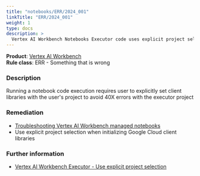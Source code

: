 ```yaml
---
title: "notebooks/ERR/2024_001"
linkTitle: "ERR/2024_001"
weight: 1
type: docs
description: >
  Vertex AI Workbench Notebooks Executor code uses explicit project selection
---
```


**Product**: [Vertex AI Workbench](https://cloud.google.com/vertex-ai-workbench)\
**Rule class**: ERR - Something that is wrong

### Description

Running a notebook code execution requires user to explicitly set client
libraries with the user's project to avoid 40X errors with the executor project

### Remediation

- [Troubleshooting Vertex AI Workbench managed notebooks](https://cloud.google.com/vertex-ai/docs/general/troubleshooting-workbench#401-error-executor-managed)
- Use explicit project selection when initializing Google Cloud client libraries

### Further information

- [Vertex AI Workbench Executor - Use explicit project selection](https://cloud.google.com/vertex-ai/docs/workbench/managed/executor#explicit-project-selection)
